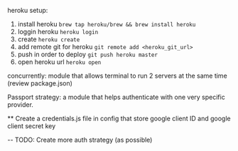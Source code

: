 heroku setup:

1. install heroku `brew tap heroku/brew && brew install heroku`
2. loggin heroku `heroku login`
3. create `heroku create`
4. add remote git for heroku `git remote add <heroku_git_url>`
5. push in order to deploy `git push heroku master`
6. open heroku url `heroku open`

concurrently: module that allows terminal to run 2 servers at the same time (review package.json)

Passport strategy: a module that helps authenticate with one very specific provider.

\*\* Create a credentials.js file in config that store google client ID and google client secret key

-- TODO: Create more auth strategy (as possible)
